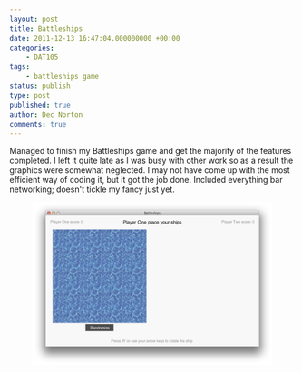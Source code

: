 ```yaml
---
layout: post
title: Battleships
date: 2011-12-13 16:47:04.000000000 +00:00
categories:
    - DAT105
tags:
    - battleships game
status: publish
type: post
published: true
author: Dec Norton
comments: true
---
```


<p>Managed to finish my Battleships game and get the majority of the features completed. I left it quite late as I was busy with other work so as a result the graphics were somewhat neglected. I may not have come up with the most efficient way of coding it, but it got the job done. Included everything bar networking; doesn't tickle my fancy just yet.</p>

<!--more-->

<p><a href="/assets/screen-shot-2011-12-13-at-16-40-19.png"></p>
<figure><img title="Screen Shot 2011-12-13 at 16.40.19" src="/assets/screen-shot-2011-12-13-at-16-40-19.png" alt="" /></figure>
<p></a></p>
